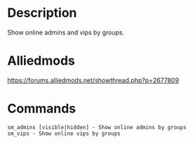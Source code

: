 # Description
Show online admins and vips by groups.

# Alliedmods
https://forums.alliedmods.net/showthread.php?p=2677809

# Commands
```
sm_admins [visible|hidden] - Show online admins by groups
sm_vips - Show online vips by groups
```
